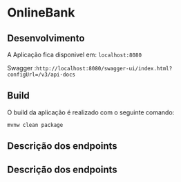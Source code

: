 # OnlineBank


## Desenvolvimento


A Aplicação fica disponivel em: `localhost:8080`

Swagger :`http://localhost:8080/swagger-ui/index.html?configUrl=/v3/api-docs`

## Build

O build da aplicação é realizado com o seguinte comando:

```
mvnw clean package
```

## Descrição dos endpoints


## Descrição dos endpoints
